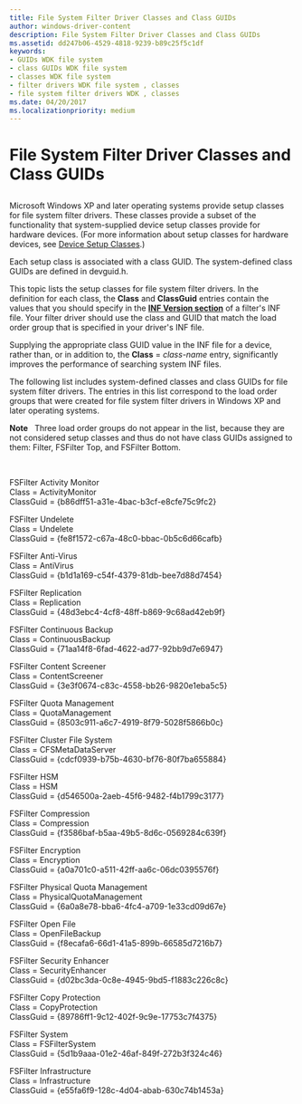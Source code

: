 ```yaml
---
title: File System Filter Driver Classes and Class GUIDs
author: windows-driver-content
description: File System Filter Driver Classes and Class GUIDs
ms.assetid: dd247b06-4529-4818-9239-b89c25f5c1df
keywords:
- GUIDs WDK file system
- class GUIDs WDK file system
- classes WDK file system
- filter drivers WDK file system , classes
- file system filter drivers WDK , classes
ms.date: 04/20/2017
ms.localizationpriority: medium
---
```


# File System Filter Driver Classes and Class GUIDs


## <span id="ddk_file_system_filter_driver_classes_and_class_guids_if"></span><span id="DDK_FILE_SYSTEM_FILTER_DRIVER_CLASSES_AND_CLASS_GUIDS_IF"></span>


Microsoft Windows XP and later operating systems provide setup classes for file system filter drivers. These classes provide a subset of the functionality that system-supplied device setup classes provide for hardware devices. (For more information about setup classes for hardware devices, see [Device Setup Classes](https://msdn.microsoft.com/library/windows/hardware/ff541509).)

Each setup class is associated with a class GUID. The system-defined class GUIDs are defined in devguid.h.

This topic lists the setup classes for file system filter drivers. In the definition for each class, the **Class** and **ClassGuid** entries contain the values that you should specify in the [**INF Version section**](https://msdn.microsoft.com/library/windows/hardware/ff547502) of a filter's INF file. Your filter driver should use the class and GUID that match the load order group that is specified in your driver's INF file.

Supplying the appropriate class GUID value in the INF file for a device, rather than, or in addition to, the **Class** = *class-name* entry, significantly improves the performance of searching system INF files.

The following list includes system-defined classes and class GUIDs for file system filter drivers. The entries in this list correspond to the load order groups that were created for file system filter drivers in Windows XP and later operating systems.

**Note**   Three load order groups do not appear in the list, because they are not considered setup classes and thus do not have class GUIDs assigned to them: Filter, FSFilter Top, and FSFilter Bottom.

 

<span id="FSFilter_Activity_Monitor"></span><span id="fsfilter_activity_monitor"></span><span id="FSFILTER_ACTIVITY_MONITOR"></span>FSFilter Activity Monitor<br/>
Class = ActivityMonitor<br/>
ClassGuid = {b86dff51-a31e-4bac-b3cf-e8cfe75c9fc2}

<span id="FSFilter_Undelete"></span><span id="fsfilter_undelete"></span><span id="FSFILTER_UNDELETE"></span>FSFilter Undelete<br/>
Class = Undelete<br/>
ClassGuid = {fe8f1572-c67a-48c0-bbac-0b5c6d66cafb}

<span id="FSFilter_Anti-Virus"></span><span id="fsfilter_anti-virus"></span><span id="FSFILTER_ANTI-VIRUS"></span>FSFilter Anti-Virus<br/>
Class = AntiVirus<br/>
ClassGuid = {b1d1a169-c54f-4379-81db-bee7d88d7454}

<span id="FSFilter_Replication"></span><span id="fsfilter_replication"></span><span id="FSFILTER_REPLICATION"></span>FSFilter Replication<br/>
Class = Replication<br/>
ClassGuid = {48d3ebc4-4cf8-48ff-b869-9c68ad42eb9f}

<span id="FSFilter_Continuous_Backup"></span><span id="fsfilter_continuous_backup"></span><span id="FSFILTER_CONTINUOUS_BACKUP"></span>FSFilter Continuous Backup<br/>
Class = ContinuousBackup<br/>
ClassGuid = {71aa14f8-6fad-4622-ad77-92bb9d7e6947}

<span id="FSFilter_Content_Screener"></span><span id="fsfilter_content_screener"></span><span id="FSFILTER_CONTENT_SCREENER"></span>FSFilter Content Screener<br/>
Class = ContentScreener<br/>
ClassGuid = {3e3f0674-c83c-4558-bb26-9820e1eba5c5}

<span id="FSFilter_Quota_Management"></span><span id="fsfilter_quota_management"></span><span id="FSFILTER_QUOTA_MANAGEMENT"></span>FSFilter Quota Management<br/>
Class = QuotaManagement<br/>
ClassGuid = {8503c911-a6c7-4919-8f79-5028f5866b0c}

<span id="FSFilter_Cluster_File_System"></span><span id="fsfilter_cluster_file_system"></span><span id="FSFILTER_CLUSTER_FILE_SYSTEM"></span>FSFilter Cluster File System<br/>
Class = CFSMetaDataServer<br/>
ClassGuid = {cdcf0939-b75b-4630-bf76-80f7ba655884}

<span id="FSFilter_HSM"></span><span id="fsfilter_hsm"></span><span id="FSFILTER_HSM"></span>FSFilter HSM<br/>
Class = HSM<br/>
ClassGuid = {d546500a-2aeb-45f6-9482-f4b1799c3177}

<span id="FSFilter_Compression"></span><span id="fsfilter_compression"></span><span id="FSFILTER_COMPRESSION"></span>FSFilter Compression<br/>
Class = Compression<br/>
ClassGuid = {f3586baf-b5aa-49b5-8d6c-0569284c639f}

<span id="FSFilter_Encryption"></span><span id="fsfilter_encryption"></span><span id="FSFILTER_ENCRYPTION"></span>FSFilter Encryption<br/>
Class = Encryption<br/>
ClassGuid = {a0a701c0-a511-42ff-aa6c-06dc0395576f}

<span id="FSFilter_Physical_Quota_Management"></span><span id="fsfilter_physical_quota_management"></span><span id="FSFILTER_PHYSICAL_QUOTA_MANAGEMENT"></span>FSFilter Physical Quota Management<br/>
Class = PhysicalQuotaManagement<br/>
ClassGuid = {6a0a8e78-bba6-4fc4-a709-1e33cd09d67e}

<span id="FSFilter_Open_File"></span><span id="fsfilter_open_file"></span><span id="FSFILTER_OPEN_FILE"></span>FSFilter Open File<br/>
Class = OpenFileBackup<br/>
ClassGuid = {f8ecafa6-66d1-41a5-899b-66585d7216b7}

<span id="FSFilter_Security_Enhancer"></span><span id="fsfilter_security_enhancer"></span><span id="FSFILTER_SECURITY_ENHANCER"></span>FSFilter Security Enhancer<br/>
Class = SecurityEnhancer<br/>
ClassGuid = {d02bc3da-0c8e-4945-9bd5-f1883c226c8c}

<span id="FSFilter_Copy_Protection"></span><span id="fsfilter_copy_protection"></span><span id="FSFILTER_COPY_PROTECTION"></span>FSFilter Copy Protection<br/>
Class = CopyProtection<br/>
ClassGuid = {89786ff1-9c12-402f-9c9e-17753c7f4375}

<span id="FSFilter_System"></span><span id="fsfilter_system"></span><span id="FSFILTER_SYSTEM"></span>FSFilter System<br/>
Class = FSFilterSystem<br/>
ClassGuid = {5d1b9aaa-01e2-46af-849f-272b3f324c46}

<span id="FSFilter_Infrastructure"></span><span id="fsfilter_infrastructure"></span><span id="FSFILTER_INFRASTRUCTURE"></span>FSFilter Infrastructure<br/>
Class = Infrastructure<br/>
ClassGuid = {e55fa6f9-128c-4d04-abab-630c74b1453a}
 

 




